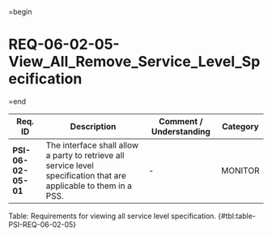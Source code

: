 =begin

# REQ-06-02-05-View_All_Remove_Service_Level_Specification

=end

| Req. ID | Description | Comment / Understanding | Category |
| ------- | ----------- | ----------------------- | -------- |
| __PSI-06-02-05-01__ | The interface shall allow a party to retrieve all service level specification that are applicable to them in a PSS. | - | MONITOR |

Table: Requirements for viewing all service level specification. {#tbl:table-PSI-REQ-06-02-05}
